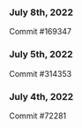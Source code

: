 ### July 8th, 2022

Commit #169347

### July 5th, 2022

Commit #314353


### July 4th, 2022

Commit #72281
